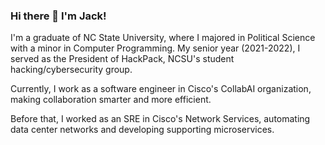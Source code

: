### Hi there 👋 I'm Jack!

I'm a graduate of NC State University, where I majored in Political Science with a minor in Computer Programming. My senior year (2021-2022), I served as the President of HackPack, NCSU's student hacking/cybersecurity group.

Currently, I work as a software engineer in Cisco's CollabAI organization, making collaboration smarter and more efficient. 

Before that, I worked as an SRE in Cisco's Network Services, automating data center networks and developing supporting microservices.
